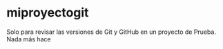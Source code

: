 # miproyectogit
Solo para revisar las versiones de Git y GitHub en un proyecto de Prueba. Nada más hace
